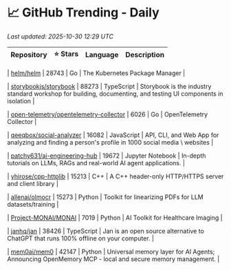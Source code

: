 # 📈 GitHub Trending - Daily

_Last updated: 2025-10-30 12:29 UTC_

| Repository | ⭐ Stars | Language | Description |
|------------|--------:|----------|-------------|

| [helm/helm](https://github.com/helm/helm) | 28743 | Go | The Kubernetes Package Manager |

| [storybookjs/storybook](https://github.com/storybookjs/storybook) | 88273 | TypeScript | Storybook is the industry standard workshop for building, documenting, and testing UI components in isolation |

| [open-telemetry/opentelemetry-collector](https://github.com/open-telemetry/opentelemetry-collector) | 6026 | Go | OpenTelemetry Collector |

| [qeeqbox/social-analyzer](https://github.com/qeeqbox/social-analyzer) | 16082 | JavaScript | API, CLI, and Web App for analyzing and finding a person's profile in 1000 social media \ websites |

| [patchy631/ai-engineering-hub](https://github.com/patchy631/ai-engineering-hub) | 19672 | Jupyter Notebook | In-depth tutorials on LLMs, RAGs and real-world AI agent applications. |

| [yhirose/cpp-httplib](https://github.com/yhirose/cpp-httplib) | 15213 | C++ | A C++ header-only HTTP/HTTPS server and client library |

| [allenai/olmocr](https://github.com/allenai/olmocr) | 15273 | Python | Toolkit for linearizing PDFs for LLM datasets/training |

| [Project-MONAI/MONAI](https://github.com/Project-MONAI/MONAI) | 7019 | Python | AI Toolkit for Healthcare Imaging |

| [janhq/jan](https://github.com/janhq/jan) | 38426 | TypeScript | Jan is an open source alternative to ChatGPT that runs 100% offline on your computer. |

| [mem0ai/mem0](https://github.com/mem0ai/mem0) | 42147 | Python | Universal memory layer for AI Agents; Announcing OpenMemory MCP - local and secure memory management. |
